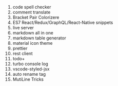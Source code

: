 1.  code spell checker
2.  comment translate
3.  Bracket Pair Colorizere
4.  ES7 React/Redux/GraphQL/React-Native snippets
5.  live server
6.  markdown all in one
7.  markdown table generator
8.  material icon theme
9.  prettier
10. rest client
11. todo+
12. turbo console log
13. vscode-styled-jsx
14. auto rename tag
15. MutiLine Tricks
